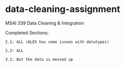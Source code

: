 # data-cleaning-assignment
MSAI 339 Data Cleaning &amp; Integration

Completed Sections: 
    
    2.1: ALL (ALEX has some issues with datatypes)
    
    2.2: ALL
    
    3.1: But the data is messed up 
